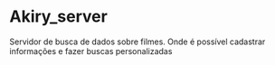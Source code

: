 # Akiry_server
Servidor de busca de dados sobre filmes. Onde é possível cadastrar informações e fazer buscas personalizadas
